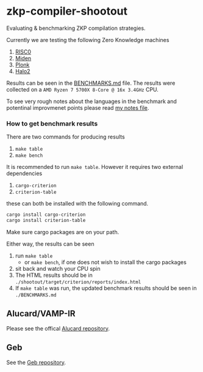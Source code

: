 # zkp-compiler-shootout
Evaluating &amp; benchmarking ZKP compilation strategies.

Currently we are testing the following Zero Knowledge machines

1. [RISC0](https://github.com/risc0/risc0)
2. [Miden](https://github.com/maticnetwork/miden)
3. [Plonk](https://github.com/ZK-Garage/plonk)
4. [Halo2](https://github.com/zcash/halo2)

Results can be seen in the [BENCHMARKS.md](./BENCHMARKS.md) file. The
results were collected on a `AMD Ryzen 7 5700X 8-Core @ 16x 3.4GHz`
CPU.

To see very rough notes about the languages in the benchmark and
potentinal improvmenet points please read [my notes
file](./shootout/notes.org).
### How to get benchmark results

There are two commands for producing results

1. `make table`
2. `make bench`

It is recommended to run `make table`. However it requires two
external dependencies

1. `cargo-criterion`
2. `criterion-table`

these can both be installed with the following command.

```sh
cargo install cargo-criterion
cargo install criterion-table
```

Make sure cargo packages are on your path.

Either way, the results can be seen

1. run `make table`
   - or `make bench`, if one does not wish to install the cargo packages
2. sit back and watch your CPU spin
3. The HTML results should be in `./shootout/target/criterion/reports/index.html`
4. If `make table` was run, the updated benchmark results should be
   seen in `./BENCHMARKS.md`


## Alucard/VAMP-IR
Please see the offical [Alucard repository](https://github.com/anoma/juvix-circuits).

## Geb

See the [Geb repository](https://github.com/anoma/geb).
